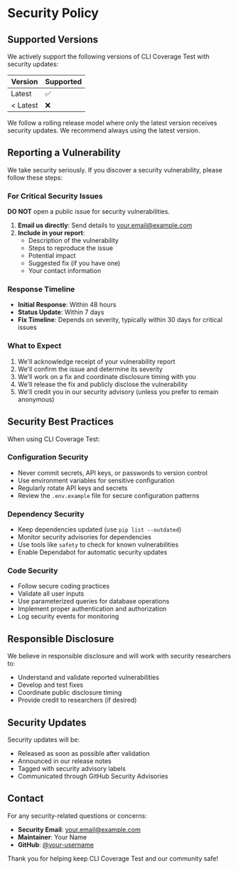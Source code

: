 # Security Policy

## Supported Versions

We actively support the following versions of CLI Coverage Test with security updates:

| Version | Supported          |
| ------- | ------------------ |
| Latest  | :white_check_mark: |
| < Latest| :x:                |

We follow a rolling release model where only the latest version receives security updates. We recommend always using the latest version.

## Reporting a Vulnerability

We take security seriously. If you discover a security vulnerability, please follow these steps:

### For Critical Security Issues

**DO NOT** open a public issue for security vulnerabilities.

1. **Email us directly**: Send details to your.email@example.com
2. **Include in your report**:
   - Description of the vulnerability
   - Steps to reproduce the issue
   - Potential impact
   - Suggested fix (if you have one)
   - Your contact information

### Response Timeline

- **Initial Response**: Within 48 hours
- **Status Update**: Within 7 days
- **Fix Timeline**: Depends on severity, typically within 30 days for critical issues

### What to Expect

1. We'll acknowledge receipt of your vulnerability report
2. We'll confirm the issue and determine its severity
3. We'll work on a fix and coordinate disclosure timing with you
4. We'll release the fix and publicly disclose the vulnerability
5. We'll credit you in our security advisory (unless you prefer to remain anonymous)

## Security Best Practices

When using CLI Coverage Test:

### Configuration Security
- Never commit secrets, API keys, or passwords to version control
- Use environment variables for sensitive configuration
- Regularly rotate API keys and secrets
- Review the `.env.example` file for secure configuration patterns

### Dependency Security
- Keep dependencies updated (use `pip list --outdated`)
- Monitor security advisories for dependencies
- Use tools like `safety` to check for known vulnerabilities
- Enable Dependabot for automatic security updates

### Code Security
- Follow secure coding practices
- Validate all user inputs
- Use parameterized queries for database operations
- Implement proper authentication and authorization
- Log security events for monitoring

## Responsible Disclosure

We believe in responsible disclosure and will work with security researchers to:

- Understand and validate reported vulnerabilities
- Develop and test fixes
- Coordinate public disclosure timing
- Provide credit to researchers (if desired)

## Security Updates

Security updates will be:

- Released as soon as possible after validation
- Announced in our release notes
- Tagged with security advisory labels
- Communicated through GitHub Security Advisories

## Contact

For any security-related questions or concerns:

- **Security Email**: your.email@example.com
- **Maintainer**: Your Name
- **GitHub**: [@your-username](https://github.com/your-username)

Thank you for helping keep CLI Coverage Test and our community safe!